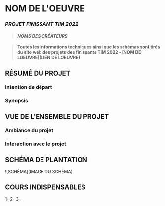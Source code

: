 # NOM DE L'OEUVRE
### *PROJET FINISSANT TIM 2022*
>#### *NOMS DES CRÉATEURS* 

>#### Toutes les informations techniques ainsi que les schémas sont tirés du site web des projets des finissants TIM 2022 - [NOM DE LOEUVRE](LIEN DE LOEUVRE)
## RÉSUMÉ DU PROJET 
### Intention de départ
### Synopsis
## VUE DE L'ENSEMBLE DU PROJET
### Ambiance du projet
### Interaction avec le projet
## SCHÉMA DE PLANTATION
![SCHÉMA](IMAGE DU SCHÉMA)
## COURS INDISPENSABLES
1-
2-
3-

